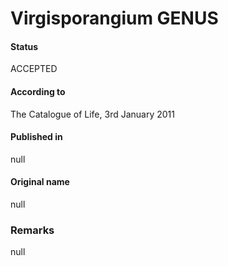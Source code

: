 Virgisporangium GENUS
=======

#### Status
ACCEPTED

#### According to
The Catalogue of Life, 3rd January 2011

#### Published in
null

#### Original name
null

### Remarks
null